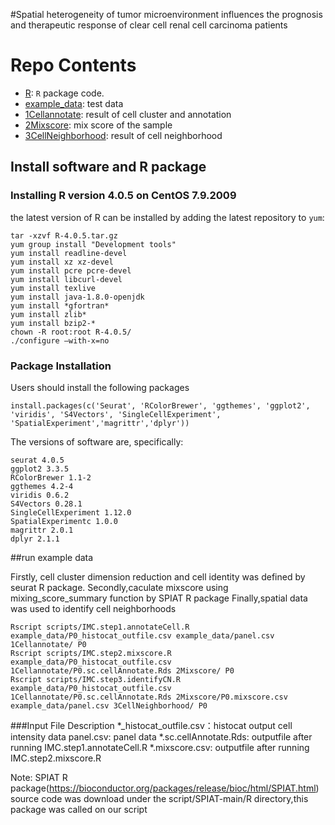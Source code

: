 #Spatial heterogeneity of tumor microenvironment influences the prognosis and therapeutic response of clear cell renal cell carcinoma patients

# Repo Contents
- [R](./R): `R` package code.
- [example_data](./example_data): test data
- [1Cellannotate](./1Cellannotate): result of cell cluster and annotation 
- [2Mixscore](./2Mixscore): mix score of the sample
- [3CellNeighborhood](./3CellNeighborhood): result of cell neighborhood 
## Install software and R package

### Installing R version 4.0.5 on CentOS 7.9.2009

the latest version of R can be installed by adding the latest repository to `yum`:

```
tar -xzvf R-4.0.5.tar.gz
yum group install "Development tools"
yum install readline-devel
yum install xz xz-devel 
yum install pcre pcre-devel
yum install libcurl-devel
yum install texlive
yum install java-1.8.0-openjdk
yum install *gfortran*
yum install zlib*
yum install bzip2-*
chown -R root:root R-4.0.5/
./configure –with-x=no
```

### Package Installation
Users should install the following packages 

```
install.packages(c('Seurat', 'RColorBrewer', 'ggthemes', 'ggplot2', 'viridis', 'S4Vectors', 'SingleCellExperiment', 'SpatialExperiment','magrittr','dplyr'))
```
The versions of software are, specifically:
```
seurat 4.0.5
ggplot2 3.3.5
RColorBrewer 1.1-2
ggthemes 4.2-4
viridis 0.6.2
S4Vectors 0.28.1
SingleCellExperiment 1.12.0
SpatialExperimentc 1.0.0
magrittr 2.0.1
dplyr 2.1.1
```

##run example data

Firstly, cell cluster dimension reduction and cell identity was defined by seurat R package.
Secondly,caculate mixscore using mixing_score_summary function by SPIAT R package
Finally,spatial data was used to identify cell neighborhoods

```
Rscript scripts/IMC.step1.annotateCell.R example_data/P0_histocat_outfile.csv example_data/panel.csv 1Cellannotate/ P0
Rscript scripts/IMC.step2.mixscore.R example_data/P0_histocat_outfile.csv 1Cellannotate/P0.sc.cellAnnotate.Rds 2Mixscore/ P0
Rscript scripts/IMC.step3.identifyCN.R example_data/P0_histocat_outfile.csv 1Cellannotate/P0.sc.cellAnnotate.Rds 2Mixscore/P0.mixscore.csv example_data/panel.csv 3CellNeighborhood/ P0
```
###Input File Description
*_histocat_outfile.csv：histocat output cell intensity data
panel.csv: panel data 
*.sc.cellAnnotate.Rds: outputfile after running IMC.step1.annotateCell.R
*.mixscore.csv: outputfile after running IMC.step2.mixscore.R

Note: SPIAT R package(https://bioconductor.org/packages/release/bioc/html/SPIAT.html) source code was download under the script/SPIAT-main/R 
directory,this package was called on our script
